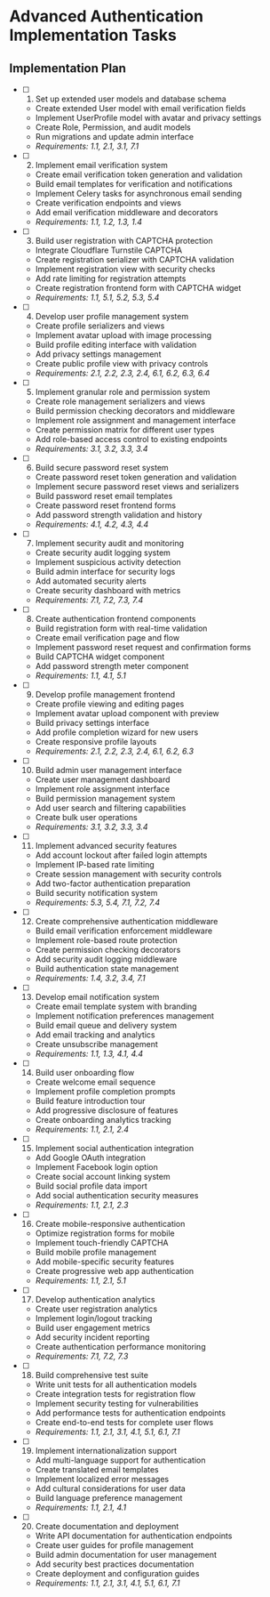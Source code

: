 # Advanced Authentication Implementation Tasks

## Implementation Plan

- [ ] 1. Set up extended user models and database schema
  - Create extended User model with email verification fields
  - Implement UserProfile model with avatar and privacy settings
  - Create Role, Permission, and audit models
  - Run migrations and update admin interface
  - _Requirements: 1.1, 2.1, 3.1, 7.1_

- [ ] 2. Implement email verification system
  - Create email verification token generation and validation
  - Build email templates for verification and notifications
  - Implement Celery tasks for asynchronous email sending
  - Create verification endpoints and views
  - Add email verification middleware and decorators
  - _Requirements: 1.1, 1.2, 1.3, 1.4_

- [ ] 3. Build user registration with CAPTCHA protection
  - Integrate Cloudflare Turnstile CAPTCHA
  - Create registration serializer with CAPTCHA validation
  - Implement registration view with security checks
  - Add rate limiting for registration attempts
  - Create registration frontend form with CAPTCHA widget
  - _Requirements: 1.1, 5.1, 5.2, 5.3, 5.4_

- [ ] 4. Develop user profile management system
  - Create profile serializers and views
  - Implement avatar upload with image processing
  - Build profile editing interface with validation
  - Add privacy settings management
  - Create public profile view with privacy controls
  - _Requirements: 2.1, 2.2, 2.3, 2.4, 6.1, 6.2, 6.3, 6.4_

- [ ] 5. Implement granular role and permission system
  - Create role management serializers and views
  - Build permission checking decorators and middleware
  - Implement role assignment and management interface
  - Create permission matrix for different user types
  - Add role-based access control to existing endpoints
  - _Requirements: 3.1, 3.2, 3.3, 3.4_

- [ ] 6. Build secure password reset system
  - Create password reset token generation and validation
  - Implement secure password reset views and serializers
  - Build password reset email templates
  - Create password reset frontend forms
  - Add password strength validation and history
  - _Requirements: 4.1, 4.2, 4.3, 4.4_

- [ ] 7. Implement security audit and monitoring
  - Create security audit logging system
  - Implement suspicious activity detection
  - Build admin interface for security logs
  - Add automated security alerts
  - Create security dashboard with metrics
  - _Requirements: 7.1, 7.2, 7.3, 7.4_

- [ ] 8. Create authentication frontend components
  - Build registration form with real-time validation
  - Create email verification page and flow
  - Implement password reset request and confirmation forms
  - Build CAPTCHA widget component
  - Add password strength meter component
  - _Requirements: 1.1, 4.1, 5.1_

- [ ] 9. Develop profile management frontend
  - Create profile viewing and editing pages
  - Implement avatar upload component with preview
  - Build privacy settings interface
  - Add profile completion wizard for new users
  - Create responsive profile layouts
  - _Requirements: 2.1, 2.2, 2.3, 2.4, 6.1, 6.2, 6.3_

- [ ] 10. Build admin user management interface
  - Create user management dashboard
  - Implement role assignment interface
  - Build permission management system
  - Add user search and filtering capabilities
  - Create bulk user operations
  - _Requirements: 3.1, 3.2, 3.3, 3.4_

- [ ] 11. Implement advanced security features
  - Add account lockout after failed login attempts
  - Implement IP-based rate limiting
  - Create session management with security controls
  - Add two-factor authentication preparation
  - Build security notification system
  - _Requirements: 5.3, 5.4, 7.1, 7.2, 7.4_

- [ ] 12. Create comprehensive authentication middleware
  - Build email verification enforcement middleware
  - Implement role-based route protection
  - Create permission checking decorators
  - Add security audit logging middleware
  - Build authentication state management
  - _Requirements: 1.4, 3.2, 3.4, 7.1_

- [ ] 13. Develop email notification system
  - Create email template system with branding
  - Implement notification preferences management
  - Build email queue and delivery system
  - Add email tracking and analytics
  - Create unsubscribe management
  - _Requirements: 1.1, 1.3, 4.1, 4.4_

- [ ] 14. Build user onboarding flow
  - Create welcome email sequence
  - Implement profile completion prompts
  - Build feature introduction tour
  - Add progressive disclosure of features
  - Create onboarding analytics tracking
  - _Requirements: 1.1, 2.1, 2.4_

- [ ] 15. Implement social authentication integration
  - Add Google OAuth integration
  - Implement Facebook login option
  - Create social account linking system
  - Build social profile data import
  - Add social authentication security measures
  - _Requirements: 1.1, 2.1, 2.3_

- [ ] 16. Create mobile-responsive authentication
  - Optimize registration forms for mobile
  - Implement touch-friendly CAPTCHA
  - Build mobile profile management
  - Add mobile-specific security features
  - Create progressive web app authentication
  - _Requirements: 1.1, 2.1, 5.1_

- [ ] 17. Develop authentication analytics
  - Create user registration analytics
  - Implement login/logout tracking
  - Build user engagement metrics
  - Add security incident reporting
  - Create authentication performance monitoring
  - _Requirements: 7.1, 7.2, 7.3_

- [ ] 18. Build comprehensive test suite
  - Write unit tests for all authentication models
  - Create integration tests for registration flow
  - Implement security testing for vulnerabilities
  - Add performance tests for authentication endpoints
  - Create end-to-end tests for complete user flows
  - _Requirements: 1.1, 2.1, 3.1, 4.1, 5.1, 6.1, 7.1_

- [ ] 19. Implement internationalization support
  - Add multi-language support for authentication
  - Create translated email templates
  - Implement localized error messages
  - Add cultural considerations for user data
  - Build language preference management
  - _Requirements: 1.1, 2.1, 4.1_

- [ ] 20. Create documentation and deployment
  - Write API documentation for authentication endpoints
  - Create user guides for profile management
  - Build admin documentation for user management
  - Add security best practices documentation
  - Create deployment and configuration guides
  - _Requirements: 1.1, 2.1, 3.1, 4.1, 5.1, 6.1, 7.1_